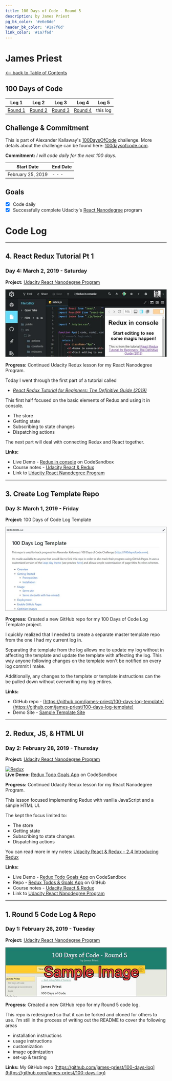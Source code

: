 ```yaml
---
title: 100 Days of Code - Round 5
description: by James Priest
pg_bk_color: '#e6e8de'
header_bk_color: '#1a7f6d'
link_color: '#1a7f6d'
---
```

<!-- markdownlint-disable MD022 MD024 MD032 MD033 -->

# James Priest
<p class="toc"><a href="./index.html">&lt;– back to Table of Contents</a></p>

## 100 Days of Code

| Log 1 | Log 2 | Log 3 | Log 4 | Log 5 |
| --- | --- | --- | --- | --- |
| [Round 1](https://james-priest.github.io/100-days-of-code-log/) | [Round 2](https://james-priest.github.io/100-days-of-code-log-r2/) | [Round 3](https://james-priest.github.io/100-days-of-code-log-r3/) | [Round 4](https://james-priest.github.io/100-days-of-code-log-r4/) | this log |

## Challenge & Commitment
This is part of Alexander Kallaway's [100DaysOfCode](https://github.com/Kallaway/100-days-of-code "the official repo") challenge. More details about the challenge can be found here: [100daysofcode.com](http://100daysofcode.com/ "100daysofcode.com").

**Commitment:** *I will code daily for the next 100 days.*

|  Start Date   | End Date     |
| ------------- | ------------ |
| February 25, 2019  | - - - |

## Goals

- [x] Code daily
- [x] Successfully complete Udacity's [React Nanodegree](https://www.udacity.com/course/react-nanodegree--nd019) program

# Code Log

---

## 4. React Redux Tutorial Pt 1
### Day 4: March 2, 2019 - Saturday

**Project:** [Udacity React Nanodegree Program](https://www.udacity.com/course/react-nanodegree--nd019)

[![Redux](assets/images/day4-small.jpg)](assets/images/day4.jpg)

**Progress:** Continued Udacity Redux lesson for my React Nanodegree Program.

Today I went through the first part of a tutorial called

- *[React Redux Tutorial for Beginners: The Definitive Guide (2019)](https://www.valentinog.com/blog/redux/)*

This first half focused on the basic elements of Redux and using it in console.

- The store
- Getting state
- Subscribing to state changes
- Dispatching actions

The next part will deal with connecting Redux and React together.

**Links:**
- Live Demo - [Redux in console](https://codesandbox.io/s/9z2py96vqo?fontsize=14) on CodeSandbox
- Course notes - [Udacity React & Redux](https://james-priest.github.io/udacity-nanodegree-react/course-notes/react-redux.html#react--redux)
- Link to [Udacity React Nanodegree Program](https://www.udacity.com/course/react-nanodegree--nd019)

---

## 3. Create Log Template Repo
### Day 3: March 1, 2019 - Friday

**Project:** 100 Days of Code Log  Template

[![new code log](assets/images/day3-small.jpg)](assets/images/day3.jpg)

**Progress:** Created a new GitHub repo for my 100 Days of Code Log Template project.

I quickly realized that I needed to create a separate master template repo from the one I had my current log in.

Separating the template from the log allows me to update my log without in affecting the template and update the template with affecting the log. This way anyone following changes on the template won't be notified on every log commit I make.

Additionally, any changes to the template or template instructions can the be pulled down without overwriting my log entires.

**Links:**
- GitHub repo - [https://github.com/james-priest/100-days-log-template](https://github.com/james-priest/100-days-log-template)
- Demo Site - [Sample Template Site](https://james-priest.github.io/100-days-log-template/log1.html)

---

## 2. Redux, JS, & HTML UI
### Day 2: February 28, 2019 - Thursday

**Project:** [Udacity React Nanodegree Program](https://www.udacity.com/course/react-nanodegree--nd019)

[![Redux](https://james-priest.github.io/udacity-nanodegree-react/assets/images/rr32-small.jpg)](https://james-priest.github.io/udacity-nanodegree-react/assets/images/rr32.jpg)<br>
**Live Demo:** [Redux Todo Goals App](https://codesandbox.io/s/42zkzvrn14?fontsize=14) on CodeSandbox

**Progress:** Continued Udacity Redux lesson for my React Nanodegree Program.

This lesson focused implementing Redux with vanilla JavaScript and a simple HTML UI.

The kept the focus limited to:

- The store
- Getting state
- Subscribing to state changes
- Dispatching actions

You can read more in my notes: [Udacity React & Redux - 2.4 Introducing Redux](https://james-priest.github.io/udacity-nanodegree-react/course-notes/react-redux.html#24-introducing-redux)

**Links:**
- Live Demo - [Redux Todo Goals App](https://codesandbox.io/s/42zkzvrn14?fontsize=14) on CodeSandbox
- Repo - [Redux Todos & Goals App](https://github.com/james-priest/reactnd-redux-todos-goals/tree/master) on GitHub
- Course notes - [Udacity React & Redux](https://james-priest.github.io/udacity-nanodegree-react/course-notes/react-redux.html#react--redux)
- Link to [Udacity React Nanodegree Program](https://www.udacity.com/course/react-nanodegree--nd019)

---

## 1. Round 5 Code Log & Repo
### Day 1: February 26, 2019 - Tuesday

**Project:** [Udacity React Nanodegree Program](https://www.udacity.com/course/react-nanodegree--nd019)

[![new code log](assets/images/day1-small.jpg)](assets/images/day1.jpg)

**Progress:** Created a new GitHub repo for my Round 5 code log.

This repo is redesigned so that it can be forked and cloned for others to use. I'm still in the process of writing out the README to cover the following areas

- installation instructions
- usage instructions
- customization
- image optimization
- set-up & testing

**Links:** My GitHub repo [https://github.com/james-priest/100-days-log](https://github.com/james-priest/100-days-log)